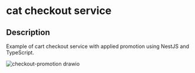 # cat checkout service

## Description
Example of cart checkout service with applied promotion using NestJS and TypeScript.

![checkout-promotion drawio](https://user-images.githubusercontent.com/101957071/162619880-e5a622e6-7ba5-4f59-bb38-c5a5f9af71f6.png)